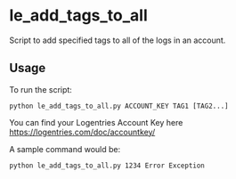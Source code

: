 le\_add\_tags\_to\_all
======================

Script to add specified tags to all of the logs in an account.

Usage
-----

To run the script:

    python le_add_tags_to_all.py ACCOUNT_KEY TAG1 [TAG2...] 

You can find your Logentries Account Key here https://logentries.com/doc/accountkey/
 

A sample command would be:

    python le_add_tags_to_all.py 1234 Error Exception
